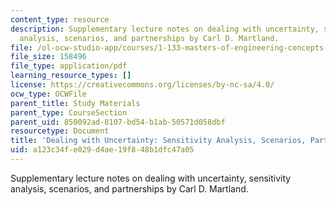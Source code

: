 ```yaml
---
content_type: resource
description: Supplementary lecture notes on dealing with uncertainty, sensitivity
  analysis, scenarios, and partnerships by Carl D. Martland.
file: /ol-ocw-studio-app/courses/1-133-masters-of-engineering-concepts-of-engineering-practice-fall-2007/a123c34fe029d4ae19f848b1dfc47a05_risks.pdf
file_size: 158496
file_type: application/pdf
learning_resource_types: []
license: https://creativecommons.org/licenses/by-nc-sa/4.0/
ocw_type: OCWFile
parent_title: Study Materials
parent_type: CourseSection
parent_uid: 850092ad-8107-bd54-b1ab-50571d058dbf
resourcetype: Document
title: 'Dealing with Uncertainty: Sensitivity Analysis, Scenarios, Partnerships'
uid: a123c34f-e029-d4ae-19f8-48b1dfc47a05
---
```

Supplementary lecture notes on dealing with uncertainty, sensitivity analysis, scenarios, and partnerships by Carl D. Martland.